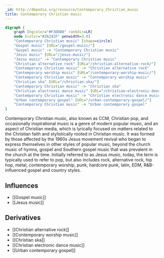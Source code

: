 ```yaml
---
_id: http://dbpedia.org/resource/Contemporary_Christian_music
title: Contemporary Christian music
---
```


```dot
digraph {
	graph [bgcolor="#F3DDB8" rankdir=LR]
	node [color="#26242F" penwidth=3.0]
	"Contemporary Christian music" [shape=circle]
	"Gospel music" [URL="/gospel-music/"]
	"Gospel music" -> "Contemporary Christian music"
	"Jesus music" [URL="/jesus-music/"]
	"Jesus music" -> "Contemporary Christian music"
	"Christian alternative rock" [URL="/christian-alternative-rock/"]
	"Contemporary Christian music" -> "Christian alternative rock"
	"Contemporary worship music" [URL="/contemporary-worship-music/"]
	"Contemporary Christian music" -> "Contemporary worship music"
	"Christian ska" [URL="/christian-ska/"]
	"Contemporary Christian music" -> "Christian ska"
	"Christian electronic dance music" [URL="/christian-electronic-dance-music/"]
	"Contemporary Christian music" -> "Christian electronic dance music"
	"Urban contemporary gospel" [URL="/urban-contemporary-gospel/"]
	"Contemporary Christian music" -> "Urban contemporary gospel"
}
```

Contemporary Christian music, also known as CCM, Christian pop, and occasionally inspirational music is a genre of modern popular music, and an aspect of Christian media, which is lyrically focused on matters related to the Christian faith and stylistically rooted in Christian music. It was formed by those affected by the 1960s Jesus movement revival who began to express themselves in other styles of popular music, beyond the church music of hymns, gospel and Southern gospel music that was prevalent in the church at the time. Initially referred to as Jesus music, today, the term is typically used to refer to pop, but also includes rock, alternative rock, hip hop, metal, contemporary worship, punk, hardcore punk, latin, EDM, R&B-influenced gospel and country styles.

## Influences
- [[Gospel music]]
- [[Jesus music]]

## Derivatives
- [[Christian alternative rock]]
- [[Contemporary worship music]]
- [[Christian ska]]
- [[Christian electronic dance music]]
- [[Urban contemporary gospel]]
